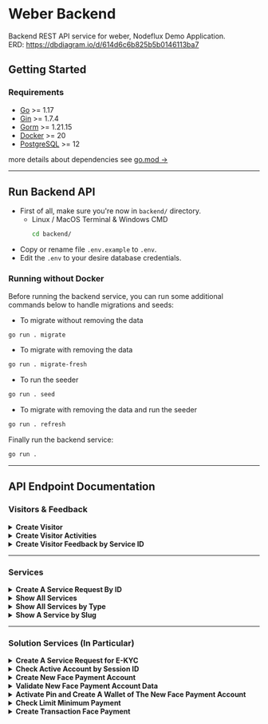 # Weber Backend

Backend REST API service for weber, Nodeflux Demo Application.  
ERD: https://dbdiagram.io/d/614d6c6b825b5b0146113ba7

## Getting Started

### Requirements

- [Go](https://golang.org/doc/install) >= 1.17
- [Gin](https://github.com/gin-gonic/gin) >= 1.7.4
- [Gorm](https://gorm.io/index.html) >= 1.21.15
- [Docker](https://docs.docker.com/get-docker/) >= 20
- [PostgreSQL](https://www.postgresql.org/download/) >= 12

more details about dependencies see [go.mod &rarr;](https://github.com/nodefluxio/weber/blob/main/backend/go.mod)

---

## Run Backend API

- First of all, make sure you're now in `backend/` directory.
  - Linux / MacOS Terminal & Windows CMD
    ```sh
    cd backend/
    ```
- Copy or rename file `.env.example` to `.env`.
- Edit the `.env` to your desire database credentials.

### Running without Docker

Before running the backend service, you can run some additional commands below to handle migrations and seeds:

- To migrate without removing the data

```sh
go run . migrate
```

- To migrate with removing the data

```sh
go run . migrate-fresh
```

- To run the seeder

```sh
go run . seed
```

- To migrate with removing the data and run the seeder

```sh
go run . refresh
```

Finally run the backend service:

```sh
go run .
```

---

## API Endpoint Documentation

### Visitors & Feedback

<details>
<summary><b>Create Visitor</b></summary>
Create a visitor and generate the session id.

- **URL**

  `/api/v1/visitors`

- **Method**

  `POST`

- **Request Payload**

```json
{
  "full_name": "Lazuardy Khatulistiwa",
  "email": "lazuardy@nodeflux.io",
  "company": "Nodeflux",
  "job_title": "Software Engineer",
  "industry": "Computer Vision"
}
```

- **Request Payload Data Type Attributes**

```json
{
  "full_name": string,
  "email": string,
  "company": string,
  "job_title": string,
  "industry": string
}
```

- **Sample Success Response**

  **Code**: 200 OK

```json
{
  "data": [
    {
      "max_age": 86400,
      "session_id": "6a099599-cabf-4b99-bba6-bc37326dcd00"
    }
  ],
  "message": "Data has been processed successfully",
  "ok": true
}
```

- **Response Data Type Attributes**

```json
{
  "data": [
    {
      "max_age": int,
      "session_id": string
    }
  ],
  "message": string,
  "ok": boolean
}
```

- **Sample Error Response**

  **Code**: 400 Bad Request

```json
{
  "message": "job_title must be at least 2 characters in length",
  "ok": false
}
```

OR

```json
{
  "message": "email is invalid",
  "ok": false
}
```

</details>

<details>
<summary><b>Create Visitor Activities</b></summary>
Create a visitor activity.

- **URL**

  `/api/v1/activities`

- **Method**

  `POST`

- **Request Payload**

```json
{
  "service_id": 1,
  "session_id": "ecec7960-5fd0-43eb-8794-11d1e9ac00a1",
  "completeness": 80
}
```

- **Request Payload Data Type Attributes**

```json
{
  "service_id": int,
  "session_id": string,
  "completeness": int,
}
```

- **Sample Success Response**

  **Code**: 200 OK

```json
{
  "message": "Data has been processed successfully",
  "ok": true
}
```

- **Response Data Type Attributes**

```json
{
  "message": string,
  "ok": boolean
}
```

- **Sample Error Response**

  **Code**: 401 Unauthorized

```json
{
  "message": "Session ID is not valid",
  "ok": false
}
```

OR

```json
{
  "message": "Session ID has expired",
  "ok": false
}
```

</details>

<details>
<summary><b>Create Visitor Feedback by Service ID</b></summary>

- **URL**

  `/api/v1/feedback/:service_id`

- **Method**

  `POST`

- **URL Param**

  **Required**

  `service_id` type `integer`

- **Request Payload**

Note: attribute `comment` is required when rating less than equal 3, when rating is 4 or 5 the `comment` become optional.

```json
{
  "session_id": "12827c26-2052-4b6b-aa9a-e85a0eca6a34",
  "rating": 3,
  "comment": "This feauture need some improvement"
}
```

```json
{
  "session_id": "12827c26-2052-4b6b-aa9a-e85a0eca6a34",
  "rating": 5,
  "comment": ""
}
```

- **Request Payload Data Type Attributes**

```json
{
   "session_id": string,
   "rating": integer,
   "comment": string
}

```

- **Sample Success Response**

  **Code**: 200 OK

```json
{
  "message": "Feedback submited!",
  "ok": true
}
```

- **Data Type Attributes**

```json
{
    "message": string,
    "ok": boolean,
}
```

- **Sample Error Response**

  **Code**: 401 Unauthorized

```json
{
  "message": "Session ID is not valid",
  "ok": false
}
```

OR

```json
{
  "message": "Session ID has expired",
  "ok": false
}
```

**Code**: 400 Bad Request

```json
{
  "message": "Your comment for this feedback is required",
  "ok": false
}
```

This error will appear if visitor give rating below 4.

```json
{
  "message": "rating is a required field",
  "ok": false
}
```

This error will appear if visitor do not give feedback rating.

```json
{
  "message": "rating must be 5 or less",
  "ok": false
}
```

This error will appear if visitor give feedback rating more than 5.

</details>

---

### Services

<details>
<summary><b>Create A Service Request By ID</b></summary>
Create a service request by id and create a new visitor_activites record.

- **URL**

  `/api/v1/services/:id`

- **Method**

  `POST`

- **URL Param**

  **Required**

  `id` type `integer`

- **Request Payload**

```json
{
  "session_id": "5ded0fec-beba-4e47-9cd0-705375b582c6",
  "data": {
    "additional_params": {},
    "images": ["data:image/jpeg;base64,/9j/4AAQSkZJRgABAQAAAQABAAD/"]
  }
}
```

- **Request Payload Data Type Attributes**

```json
{
   "session_id": string,
   "data": object {
       "additional_params": object,
       "images": string array
   }
}

```

- **Sample Success Response**

  **Code**: 200 OK

```json
{
  "message": "Service demo request success", // message from weber backend
  "ok": true, // ok from weber backend
  "service_data": {
    "job": {
      "result": {
        "analytic_type": "FACE_RECOGNITION",
        "result": [
          {
            "face_recognition": [
              {
                "candidates": [
                  {
                    "confidence": 1,
                    "face_id": "88364589938376705",
                    "variation": "17614081020751468384"
                  }
                ]
              }
            ]
          }
        ],
        "status": "success"
      }
    },
    "message": "Face Recognition Success", // message from service response
    "ok": true // ok from service response
  },
  "thumbnails": [] // created when bounding_box data is exist
}
```

- **Data Type Attributes**

```json
{
    "message": string,
    "ok": boolean,
    "service_data": object, // json data from service response
    "thumbnails": string array, // png in base64 data with data uri scheme
}
```

- **Sample Error Response**

  **Code**: 401 Unauthorized

```json
{
  "message": "Session ID is not valid",
  "ok": false
}
```

OR

```json
{
  "message": "Session ID has expired",
  "ok": false
}
```

**Code**: 400 Bad Request

```json
{
  "message": "Expected an integer value from argument 'id'",
  "ok": false
}
```

</details>

<details>
<summary><b>Show All Services</b></summary>
Return json data about all Services.

- **URL**

  `/api/v1/services`

- **Method**

  `GET`

- **Sample Success Response**

  **Code**: 200 OK

```json
{
  "data": [
    {
      "id": 1,
      "type": "analytic",
      "slug": "ocr-ktp",
      "name": "Optical Character Recognition KTP",
      "short_description": "OCR KTP Description",
      "long_description": "OCR KTP Looonng Descriptiooonnn",
      "special_instruction": "Special Instruction for OCR KTP",
      "thumbnail": "ocr-ktp.png",
      "created_at": "2021-10-28T21:44:57.828988+07:00",
      "updated_at": "2021-10-28T21:44:57.828988+07:00"
    },
    {
      "id": 2,
      "type": "solution",
      "slug": "ekyc",
      "name": "Electronic Know Your Customer",
      "short_description": "Electronic Know Your Customer Description",
      "long_description": "Electronic Know Your Customer Looonng Descriptiooonnn",
      "special_instruction": "Special Instruction for LPR",
      "thumbnail": "ekyc.png",
      "created_at": "2021-10-28T21:44:57.828992+07:00",
      "updated_at": "2021-10-28T21:44:57.828992+07:00"
    },
    {
      "id": 3,
      "type": "innovation",
      "slug": "rotten-fruit",
      "name": "Rotten Fruit Detection",
      "short_description": "Rotten Fruit Detection Description",
      "long_description": "Rotten Fruit Detection Looonng Descriptiooonnn",
      "special_instruction": "Special Instruction for Face Match with Enrollment",
      "thumbnail": "rotten-fruit.png",
      "created_at": "2021-10-28T21:44:57.828992+07:00",
      "updated_at": "2021-10-28T21:44:57.828992+07:00"
    }
  ],
  "message": "Get all services success",
  "ok": true
}
```

- **Data Type Attributes**

```json
{
    "data": [
        {
            "id": integer,
            "type": string,
            "slug": string,
            "name": string,
            "short_description": string,
            "long_description": string,
            "special_instruction": string,
            "thumbnail": string,
            "created_at": string,
            "updated_at": string
        }
    ],
    "message": string,
    "ok": boolean
}
```

</details>

<details>
<summary><b>Show All Services by Type</b></summary>
Return json data about all Services by type.

- **URL**

  `/api/v1/services?type=`

- **Method**

  `GET`

- **URL Param**

  **Required**

  `?type=analytic`

  `?type=solution`

  `?type=innovation`

- **Sample Success Response**

  **Code**: 200 OK

```json
{
  "data": [
    {
      "id": 1,
      "type": "analytic",
      "slug": "face-recognition",
      "name": "Face Recognition",
      "short_description": "Face Recoginition Description",
      "long_description": "Face Recoginition Descriptiooooooooooonnnnnnnnnnnnnn",
      "special_instruction": "Special Instruction for Face Recognition",
      "thumbnail": "face-recognition.jpeg",
      "created_at": "2021-10-07T13:36:26.892822+07:00",
      "updated_at": "2021-10-07T13:36:26.892822+07:00"
    }
  ],
  "message": "Get all analytics service success",
  "ok": true
}
```

- **Data Type Attributes**

```json
{
    "data": [
        {
            "id": integer,
            "type": string,
            "slug": string,
            "name": string,
            "short_description": string,
            "long_description": string,
            "special_instruction": string,
            "thumbnail": string,
            "created_at": string,
            "updated_at": string
        }
    ],
    "message": string,
    "ok": boolean
}
```

- **Sample Error Response**

  **Code**: 400 Bad Request

```json
{
  "message": "Value of argument '?type=' is not valid",
  "ok": false
}
```

</details>

<details>
<summary><b>Show A Service by Slug</b></summary>
Return json data about a Service by slug.

- **URL**

  `/api/v1/services/:slug`

- **Method**

  `GET`

- **URL Param**

  **Required**

  `slug` type `string`

- **Sample Success Response**

  **Code**: 200 OK

```json
{
  "data": {
    "id": 6,
    "type": "innovation",
    "slug": "car-damage",
    "name": "Car Damage Detection",
    "short_description": "Car Damage Detection Description",
    "long_description": "Car Damage Detection Descriptiooooooooooonnnnnnnnnnnnnn",
    "special_instruction": "Special Instruction for Car Damage Detection",
    "thumbnail": "car-damage.jpeg",
    "created_at": "2021-10-08T23:13:28.755551+07:00",
    "updated_at": "2021-10-08T23:13:28.755551+07:00"
  },
  "message": "Get service by slug=car-damage success",
  "ok": true
}
```

- **Data Type Attributes**

```json
{
    "data": [
        {
            "id": integer,
            "type": string,
            "slug": string,
            "name": string,
            "short_description": string,
            "long_description": string,
            "special_instruction": string,
            "thumbnail": string,
            "created_at": string,
            "updated_at": string
        }
    ],
    "message": string,
    "ok": boolean
}
```

- **Sample Error Response**

  **Code**: 404 Not Found

```json
{
  "message": "Service not found",
  "ok": false
}
```

</details>

---

### Solution Services (In Particular)

<details>
<summary><b>Create A Service Request for E-KYC</b></summary>
Create a service request for E-KYC solution.

- **URL**

  `/api/v1//ekyc`

- **Method**

  `POST`

- **Request Payload**

```json
{
  "session_id": "146fdca6-5103-426b-a341-e6fa43db9cd1",
  "data": {
    "face_liveness": {
      "images": ["data:image/jpeg;base64,/9j/4AAQSkZJRgABAQAAAQABAAD/"]
    },
    "ocr_ktp": {
      "images": ["data:image/jpeg;base64,/9j/4AAQSkZJRgABAQAAAQABAAD/"]
    },
    "face_match": {
      "images": [
        "data:image/jpeg;base64,/9j/4AAQSkZJRgABAQAAAQABAAD/",
        "data:image/jpeg;base64,/9j/4AAQSkZJRgABAQAAAQABAAD/"
      ]
    }
  }
}
```

- **Request Payload Data Type Attributes**

```json
{
  "session_id": string,
  "data": object {
    "face_liveness": object {
      "images": string array
    },
    "ocr_ktp": object {
      "images": string array
    },
    "face_match": object {
      "images": string array
    }
  }
}
```

- **Sample Success Response**

  **Code**: 200 OK

```json
{
  "message": "Service demo request success",
  "ok": true,
  "service_data": {
    "face_liveness": {
      "job": {
        "result": {
          "analytic_type": "FACE_LIVENESS",
          "result": [
            {
              "face_liveness": {
                "live": true,
                "liveness": 0.9963422417640686
              }
            }
          ],
          "status": "success"
        }
      },
      "message": "Face Liveness Success",
      "ok": true
    },
    "ocr_ktp": {
      "job": {
        "result": {
          "analytic_type": "OCR_KTP",
          "result": [
            {
              "agama": "ISLAM",
              "alamat": "GEREM DUSUN KALIMATI",
              "berlaku_hingga": "03-10-2018",
              "golongan_darah": "-",
              "jenis_kelamin": "LAKI-LAKI",
              "kabupaten_kota": "KABUPATEN LAMPUNG SELATAN",
              "kecamatan": "SIDOMULYO",
              "kelurahan_desa": "BANDAR DALAM",
              "kewarganegaraan": "WNI",
              "nama": "SATRIA BAJA HITAM",
              "nik": "1801070310930005",
              "pekerjaan": "BELUM/TIDAK BEKERJA",
              "provinsi": "LAMPUNG",
              "rt_rw": "003/005",
              "status_perkawinan": "BELUM KAWIN",
              "tanggal_lahir": "03-10-1993",
              "tempat_lahir": ""
            }
          ],
          "status": "success"
        }
      },
      "message": "OCR_KTP Service Success",
      "ok": true
    },
    "face_match": {
      "job": {
        "result": {
          "analytic_type": "FACE_MATCH",
          "result": [
            {
              "face_match": {
                "match": false,
                "similarity": 0.45065901198775055
              }
            }
          ],
          "status": "success"
        }
      },
      "message": "The Face Pair Not Match",
      "ok": true
    }
  }
}
```

- **Data Type Attributes**

```json
{
    "message": string,
    "ok": boolean,
    "service_data": object {
      "face_liveness": object, // response is directly from cloud
      "ocr_ktp": object, // response is directly from cloud
      "face_match": object // response is directly from cloud
    }
}
```

- **Sample Error Response**

  **Code**: 401 Unauthorized

```json
{
  "message": "Session ID is not valid",
  "ok": false
}
```

OR

```json
{
  "message": "Session ID has expired",
  "ok": false
}
```

</details>

<details>
<summary><b>Check Active Account by Session ID</b></summary>

- **URL**

  `/api/v1/face-payment/account/:session_id`

- **Method**

  `GET`

- **Sample Success Response**

  **Code**: 200 OK

```json
{
  "have_active_account": false,
  "message": "This session id does not have an active face payment account",
  "ok": true
}
```

OR

```json
{
  "have_active_account": true,
  "message": "This session id has an active face payment account",
  "ok": true
}
```

- **Data Type Attributes**

```json
{
   "have_active_account": boolean,
   "message": string,
   "ok": boolean
}
```

</details>

<details>
<summary><b>Create New Face Payment Account</b></summary>
Create a new account for Face Payment solution demonstration.

- **URL**

  `/api/v1/face-payment/account`

- **Method**

  `POST`

- **Request Payload**

```json
{
  "session_id": "5ded0fec-beba-4e47-9cd0-705375b582c6",
  "full_name": "Bruce Wayne",
  "phone": "1337",
  "have_twin": true,
  "data": {
    "images": ["data:image/jpeg;base64,/9j/4AAQSkZJRgABAQAAAQABAAD/"]
  }
}
```

- **Request Payload Data Type Attributes**

```json
{
   "session_id": string,
   "full_name": string,
   "phone": string,
   "have_twin": boolean,
   "data": object {
       "images": string array
   }
}
```

- **Sample Success Response**

  **Code**: 200 OK

```json
{
  "message": "Face payment account registration has been successful",
  "ok": true
}
```

- **Data Type Attributes**

```json
{
   "message": string,
   "ok": boolean
}
```

- **Sample Error Response**

  **Code**: 400 Bad Request

```json
{
  "message": "Liveness result for the inputted image is false",
  "ok": false
}
```

</details>

<details>
<summary><b>Validate New Face Payment Account Data</b></summary>
Validate the inputted data: full name, phone number (it must be unique), and have twin is required before create a new account for Face Payment solution demonstration.

- **URL**

  `/api/v1/face-payment/account`

- **Method**

  `POST`

- **Request Payload**

```json
{
  "session_id": "5ded0fec-beba-4e47-9cd0-705375b582c6",
  "full_name": "Bruce Wayne",
  "phone": "1337",
  "have_twin": true
}
```

- **Request Payload Data Type Attributes**

```json
{
    "session_id": string,
    "full_name": string,
    "phone": string,
    "have_twin": boolean
}
```

- **Sample Success Response**

  **Code**: 200 OK

```json
{
  "message": "Phone number is valid",
  "ok": true
}
```

- **Data Type Attributes**

```json
{
   "message": string,
   "ok": boolean
}
```

- **Sample Error Response**

  **Code**: 400 Bad Request

```json
{
  "message": "full_name must be at least 2 characters in length",
  "ok": false
}
```

OR

```json
{
  "message": "full_name must be a maximum of 255 characters in length",
  "ok": false
}
```

OR

```json
{
  "message": "phone must be a valid numeric value",
  "ok": false
}
```

OR

```json
{
  "message": "phone must be a valid positive numeric value",
  "ok": false
}
```

OR

```json
{
  "message": "phone number already exist, try to use another number",
  "ok": false
}
```

</details>

<details>
<summary><b>Activate Pin and Create A Wallet of The New Face Payment Account </b></summary>
Activate a new account by adding a pin, updating the minimum payment, and create a new account wallet for face payment solution demonstration.

- **URL**

  `/api/v1/face-payment/account`

- **Method**

  `PATCH`

- **Request Payload**

```json
{
  "session_id": "5ded0fec-beba-4e47-9cd0-705375b582c6",
  "pin": "133007",
  "minimum_payment": 987654
}
```

- **Request Payload Data Type Attributes**

```json
{
    "session_id": string,
    "pin": string,
    "minimum_payment": 50000 <= int <= 1000000
}
```

- **Sample Success Response**

  **Code**: 200 OK

```json
{
  "message": "Account activation and wallet creation has been successful",
  "ok": true
}
```

- **Data Type Attributes**

```json
{
   "message": string,
   "ok": boolean
}
```

- **Sample Error Response**

  **Code**: 400 Bad Request

```json
{
  "message": "pin must be a valid numeric value",
  "ok": false
}
```

OR

```json
{
  "message": "pin must be a valid positive numeric value",
  "ok": false
}
```

OR

```json
{
  "message": "pin must be a maximum of 6 characters in length",
  "ok": false
}
```

OR

```json
{
  "message": "minimum_payment must be 50,000 or greater",
  "ok": false
}
```

OR

```json
{
  "message": "minimum_payment must be 1,000,000 or less",
  "ok": false
}
```

</details>

<details>
<summary><b>Check Limit Minimum Payment</b></summary>

- **URL**

  `/api/v1/face-payment/check-limit`

- **Method**

  `POST`

- **Request Payload**

```json
{
    "session_id": "9443ea43-52e5-41a7-91dd-bc940001b628",
    "phone": "082189891233",
    "amount": 75000
   }
}
```

- **Request Payload Data Type Attributes**

```json
{
   "session_id": string,
   "phone": string,
   "amount": integer
}
```

- **Sample Success Response**

  **Code**: 200 OK

```json
{
  "data": [
    {
      "balance": 1000000,
      "full_name": "Natasha Romanoff",
      "have_twin": true,
      "is_limit": false
    }
  ],
  "message": "Check limit minimum payment success",
  "ok": true
}
```

- **Data Type Attributes**

```json
{
   "data": [
       {
           "balance": integer,
           "full_name": string,
           "have_twin": boolean,
           "is_limit": boolean
       }
   ],
   "message": string,
   "ok": boolean
}
```

- **Sample Error Response**

  **Code**: 401 Unauthorized

```json
{
  "message": "Your phone number is wrong",
  "ok": false
}
```

**Code**: 400 Bad Request

```json
{
  "message": "phone is a required field",
  "ok": false
}
```

OR

```json
{
  "message": "amount is a required field",
  "ok": false
}
```

</details>

<details>
<summary><b>Create Transaction Face Payment </b></summary>

- **URL**

  `/api/v1/face-payment/pay`

- **Method**

  `POST`

- **Request Payload**

```json
{
  "session_id": "9443ea43-52e5-41a7-91dd-bc940001b628",
  "phone": "0811112222",
  "pin": "1337",
  "amount": 75000,
  "data": {
    "images": ["data:image/jpeg;base64,/9j/4AAQSkZJRgABAQAAAQABAAD/"]
  }
}
```

- **Request Payload Data Type Attributes**

```json
{
   "session_id": string,
   "phone": string,
   "pin": string,
   "amount": integer,
   "data": object {
       "images": string array
   }
}
```

- **Sample Success Response**

  **Code**: 200 OK

```json
{
  "message": "Payment transaction success",
  "ok": true
}
```

- **Data Type Attributes**

```json
{
   "message": string,
   "ok": boolean
}
```

- **Sample Error Response**

  **Code**: 400 Bad Request

```json
{
  "message": "Wrong pin!",
  "ok": false
}
```

OR

```json
{
  "message": "Your balance is not enough to make this transaction",
  "ok": false
}
```

OR

```json
{
  "message": "Wrong face detected. You're not authorized to use this account",
  "ok": false
}
```

OR

```json
{
  "message": "Fake face detected. You're not authorized to use this account",
  "ok": false
}
```

</details>
